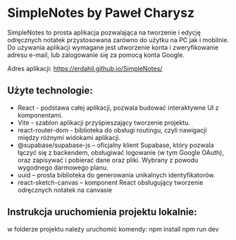 # SimpleNotes by Paweł Charysz

SimpleNotes to prosta aplikacja pozwalająca na tworzenie i edycję odręcznych notatek przystosowana zarówno do użytku na PC jak i mobilnie. Do używania aplikacji wymagane jest utworzenie konta i zweryfikowanie adresu e-mail, lub zalogowanie się za pomocą konta Google. 

Adres aplikacji:
https://erdahil.github.io/SimpleNotes/ 

## Użyte technologie:
- React - podstawa całej aplikacji, pozwala budować interaktywne UI z komponentami.
- Vite - szablon aplikacji przyśpieszający tworzenie projektu.
- react-router-dom - biblioteka do obsługi routingu, czyli nawigacji między różnymi widokami aplikacji.
- @supabase/supabase-js – oficjalny klient Supabase, który pozwala łączyć się z backendem, obsługiwać logowanie (w tym Google OAuth), oraz zapisywać i pobierać dane oraz pliki. Wybrany z powodu wygodnego darmowego planu.
- uuid – prosta biblioteka do generowania unikalnych identyfikatorów.
- react-sketch-canvas – komponent React obsługujący tworzenie odręcznych notatek na canvasie

## Instrukcja uruchomienia projektu lokalnie:
w folderze projektu należy uruchomić komendy:
npm install
npm run dev
